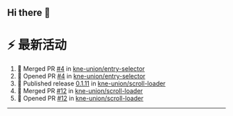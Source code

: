 ## Hi there 👋

<!--

**Here are some ideas to get you started:**

🙋‍♀️ A short introduction - what is your organization all about?
🌈 Contribution guidelines - how can the community get involved?
👩‍💻 Useful resources - where can the community find your docs? Is there anything else the community should know?
🍿 Fun facts - what does your team eat for breakfast?
🧙 Remember, you can do mighty things with the power of [Markdown](https://docs.github.com/github/writing-on-github/getting-started-with-writing-and-formatting-on-github/basic-writing-and-formatting-syntax)
-->


# ⚡ 最新活动

<!--START_SECTION:activity-->
1. 🎉 Merged PR [#4](https://github.com/kne-union/entry-selector/pull/4) in [kne-union/entry-selector](https://github.com/kne-union/entry-selector)
2. 💪 Opened PR [#4](https://github.com/kne-union/entry-selector/pull/4) in [kne-union/entry-selector](https://github.com/kne-union/entry-selector)
3. 🚀 Published release [0.1.11](https://github.com/kne-union/scroll-loader/releases/tag/0.1.11) in [kne-union/scroll-loader](https://github.com/kne-union/scroll-loader)
4. 🎉 Merged PR [#12](https://github.com/kne-union/scroll-loader/pull/12) in [kne-union/scroll-loader](https://github.com/kne-union/scroll-loader)
5. 💪 Opened PR [#12](https://github.com/kne-union/scroll-loader/pull/12) in [kne-union/scroll-loader](https://github.com/kne-union/scroll-loader)
<!--END_SECTION:activity-->

---
